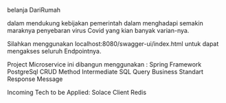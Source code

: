 belanja DariRumah

dalam mendukung kebijakan pemerintah dalam menghadapi semakin maraknya penyebaran virus Covid yang kian banyak varian-nya.

Silahkan  menggunakan localhost:8080/swagger-ui/index.html untuk dapat mengakses seluruh Endpointnya.

Project Microservice ini dibangun menggunakan :
Spring Framework
PostgreSql
CRUD Method
Intermediate SQL Query
Business Standart Response Message

Incoming Tech to be Applied:
Solace Client
Redis 